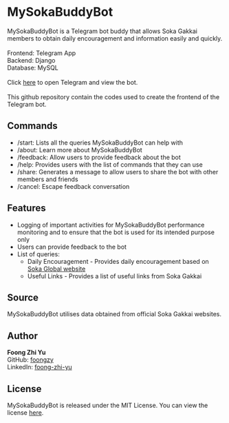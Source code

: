 # MySokaBuddyBot
MySokaBuddyBot is a Telegram bot buddy that allows Soka Gakkai members to obtain daily encouragement and information easily and quickly.\
 \
Frontend: Telegram App\
Backend: Django\
Database: MySQL\
 \
Click [here](https://t.me/MySokaBuddyBot) to open Telegram and view the bot.\
 \
This github repository contain the codes used to create the frontend of the Telegram bot.

## Commands

* /start: Lists all the queries MySokaBuddyBot can help with
* /about: Learn more about MySokaBuddyBot
* /feedback: Allow users to provide feedback about the bot
* /help: Provides users with the list of commands that they can use
* /share: Generates a message to allow users to share the bot with other members and friends
* /cancel: Escape feedback conversation

## Features

* Logging of important activities for MySokaBuddyBot performance monitoring and to ensure that the bot is used for its intended purpose only
* Users can provide feedback to the bot
* List of queries:
  * Daily Encouragement - Provides daily encouragement based on [Soka Global website](https://www.sokaglobal.org)
  * Useful Links - Provides a list of useful links from Soka Gakkai

## Source

MySokaBuddyBot utilises data obtained from official Soka Gakkai websites.

## Author

**Foong Zhi Yu**\
GitHub: [foongzy](https://github.com/foongzy)\
LinkedIn: [foong-zhi-yu](https://www.linkedin.com/in/foong-zhi-yu/)

## License

MySokaBuddyBot is released under the MIT License. You can view the license [here](https://github.com/foongzy/MySokaBuddyBot/blob/master/LICENSE.txt).
